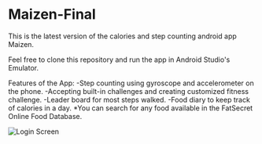# Maizen-Final
This is the latest version of the calories and step counting android app Maizen.

Feel free to clone this repository and run the app in Android Studio's Emulator.

Features of the App:
  -Step counting using gyroscope and accelerometer on the phone.
  -Accepting built-in challenges and creating customized fitness challenge.
  -Leader board for most steps walked.
  -Food diary to keep track of calories in a day.
  *You can search for any food available in the FatSecret Online Food Database.


![Login Screen](https://github.com/harrisonzw/Maizen-Final//images/login_screen.png)
